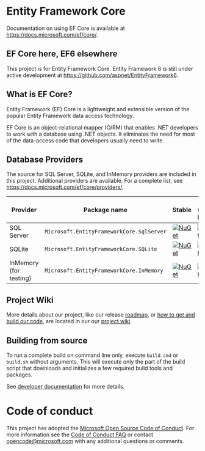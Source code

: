 # Entity Framework Core

Documentation on using EF Core is available at <https://docs.microsoft.com/ef/core/>.

## EF Core here, EF6 elsewhere

This project is for Entity Framework Core. Entity Framework 6 is still under active development at https://github.com/aspnet/EntityFramework6.

## What is EF Core?

Entity Framework (EF) Core is a lightweight and extensible version of the popular Entity Framework data access technology.

EF Core is an object-relational mapper (O/RM) that enables .NET developers to work with a database using .NET objects. It eliminates the need for most of the data-access code that developers usually need to write.

## Database Providers

The source for SQL Server, SQLite, and InMemory providers are included in this project. Additional providers are available.
For a complete list, see https://docs.microsoft.com/ef/core/providers/.

Provider               | Package name                              | Stable                      | Nightly (master branch)
-----------------------|-------------------------------------------|-----------------------------|-------------------------
SQL Server             | `Microsoft.EntityFrameworkCore.SqlServer` | [![NuGet](https://img.shields.io/nuget/v/Microsoft.EntityFrameworkCore.SqlServer.svg?style=flat-square&label=nuget)](https://www.nuget.org/packages/Microsoft.EntityFrameworkCore.SqlServer/) | [![MyGet](https://img.shields.io/dotnet.myget/aspnetcore-dev/vpre/Microsoft.EntityFrameworkCore.SqlServer.svg?style=flat-square&label=myget)](https://dotnet.myget.org/feed/aspnetcore-dev/package/nuget/Microsoft.EntityFrameworkCore.SqlServer)
SQLite                 | `Microsoft.EntityFrameworkCore.SQLite`    | [![NuGet](https://img.shields.io/nuget/v/Microsoft.EntityFrameworkCore.SqlServer.svg?style=flat-square&label=nuget)](https://www.nuget.org/packages/Microsoft.EntityFrameworkCore.Sqlite/) | [![MyGet](https://img.shields.io/dotnet.myget/aspnetcore-dev/vpre/Microsoft.EntityFrameworkCore.Sqlite.svg?style=flat-square&label=myget)](https://dotnet.myget.org/feed/aspnetcore-dev/package/nuget/Microsoft.EntityFrameworkCore.Sqlite)
InMemory (for testing) | `Microsoft.EntityFrameworkCore.InMemory`  | [![NuGet](https://img.shields.io/nuget/v/Microsoft.EntityFrameworkCore.InMemory.svg?style=flat-square&label=nuget)](https://www.nuget.org/packages/Microsoft.EntityFrameworkCore.InMemory/) | [![MyGet](https://img.shields.io/dotnet.myget/aspnetcore-dev/vpre/Microsoft.EntityFrameworkCore.InMemory.svg?style=flat-square&label=myget)](https://dotnet.myget.org/feed/aspnetcore-dev/package/nuget/Microsoft.EntityFrameworkCore.InMemory)

## Project Wiki

More details about our project, like our release [roadmap](https://docs.microsoft.com/ef/core/what-is-new/roadmap), or [how to get and build our code](https://github.com/aspnet/EntityFrameworkCore/wiki/getting-and-building-the-code), are located in our our [project wiki](https://github.com/aspnet/EntityFrameworkCore/wiki/).

## Building from source

To run a complete build on command line only, execute `build.cmd` or `build.sh` without arguments.
This will execute only the part of the build script that downloads and initializes a few required build tools and packages.

See [developer documentation](https://github.com/aspnet/EntityFrameworkCore/wiki/Getting-and-Building-the-Code) for more details.

# Code of conduct

This project has adopted the [Microsoft Open Source Code of Conduct](https://opensource.microsoft.com/codeofconduct/).  For more information see the [Code of Conduct FAQ](https://opensource.microsoft.com/codeofconduct/faq/) or contact [opencode@microsoft.com](mailto:opencode@microsoft.com) with any additional questions or comments.

